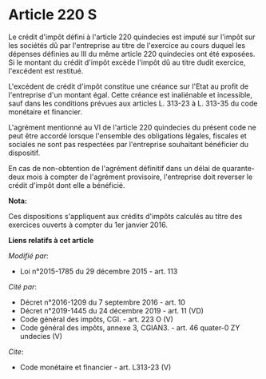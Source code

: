 # Article 220 S

Le crédit d'impôt défini à l'article 220 quindecies est imputé sur l'impôt sur les sociétés dû par l'entreprise au titre de
l'exercice au cours duquel les dépenses définies au III du même article 220 quindecies ont été exposées. Si le montant du
crédit d'impôt excède l'impôt dû au titre dudit exercice, l'excédent est restitué. 

L'excédent de crédit d'impôt constitue une créance sur l'Etat au profit de l'entreprise d'un montant égal. Cette créance est
inaliénable et incessible, sauf dans les conditions prévues aux articles L. 313-23 à L. 313-35 du code monétaire et
financier. 

L'agrément mentionné au VI de l'article 220 quindecies du présent code ne peut être accordé lorsque l'ensemble des
obligations légales, fiscales et sociales ne sont pas respectées par l'entreprise souhaitant bénéficier du dispositif. 

En cas de non-obtention de l'agrément définitif dans un délai de quarante-deux mois à compter de l'agrément provisoire,
l'entreprise doit reverser le crédit d'impôt dont elle a bénéficié.

**Nota:**

Ces dispositions s'appliquent aux crédits d'impôts calculés au titre des exercices ouverts à compter du 1er janvier 2016.

**Liens relatifs à cet article**

_Modifié par_:

  - Loi n°2015-1785 du 29 décembre 2015 - art. 113

_Cité par_:

  - Décret n°2016-1209 du 7 septembre 2016 - art. 10
  - Décret n°2019-1445 du 24 décembre 2019 - art. 11 (VD)
  - Code général des impôts, CGI. - art. 223 O (V)
  - Code général des impôts, annexe 3, CGIAN3. - art. 46 quater-0 ZY undecies (V)

_Cite_:

  - Code monétaire et financier - art. L313-23 (V)

